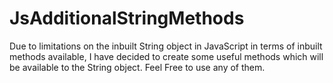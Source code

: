 # JsAdditionalStringMethods
Due to limitations on the inbuilt String object in JavaScript in terms of inbuilt methods available, I have decided to create some useful methods which will be available to the String object. Feel Free to use any of them.
